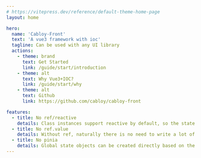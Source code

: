 ```yaml
---
# https://vitepress.dev/reference/default-theme-home-page
layout: home

hero:
  name: 'Cabloy-Front'
  text: 'A vue3 framework with ioc'
  tagline: Can be used with any UI library
  actions:
    - theme: brand
      text: Get Started
      link: /guide/start/introduction
    - theme: alt
      text: Why Vue3+IOC?
      link: /guide/start/why
    - theme: alt
      text: Github
      link: https://github.com/cabloy/cabloy-front

features:
  - title: No ref/reactive
    details: Class instances support reactive by default, so the state in the instance does not need to be declared reactive through ref/reactive. Additionally, usage of raw data and partially reactive is still supported
  - title: No ref.value
    details: Without ref, naturally there is no need to write a lot of ref.value
  - title: No pinia
    details: Global state objects can be created directly based on the global IOC container
---
```

